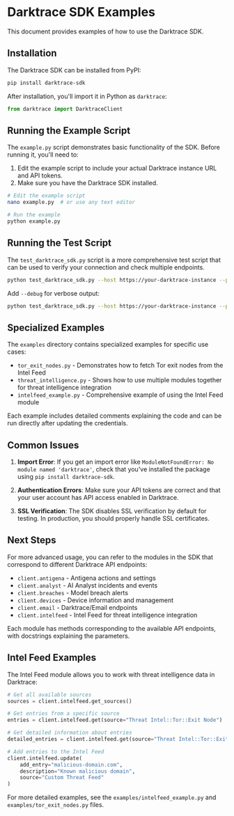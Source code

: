 # Darktrace SDK Examples

This document provides examples of how to use the Darktrace SDK.

## Installation

The Darktrace SDK can be installed from PyPI:

```bash
pip install darktrace-sdk
```

After installation, you'll import it in Python as `darktrace`:

```python
from darktrace import DarktraceClient
```

## Running the Example Script

The `example.py` script demonstrates basic functionality of the SDK. Before running it, you'll need to:

1. Edit the example script to include your actual Darktrace instance URL and API tokens.
2. Make sure you have the Darktrace SDK installed.

```bash
# Edit the example script
nano example.py  # or use any text editor

# Run the example
python example.py
```

## Running the Test Script

The `test_darktrace_sdk.py` script is a more comprehensive test script that can be used to verify your connection and check multiple endpoints.

```bash
python test_darktrace_sdk.py --host https://your-darktrace-instance --public-token YOUR_PUBLIC_TOKEN --private-token YOUR_PRIVATE_TOKEN
```

Add `--debug` for verbose output:

```bash
python test_darktrace_sdk.py --host https://your-darktrace-instance --public-token YOUR_PUBLIC_TOKEN --private-token YOUR_PRIVATE_TOKEN --debug
```

## Specialized Examples

The `examples` directory contains specialized examples for specific use cases:

- `tor_exit_nodes.py` - Demonstrates how to fetch Tor exit nodes from the Intel Feed
- `threat_intelligence.py` - Shows how to use multiple modules together for threat intelligence integration
- `intelfeed_example.py` - Comprehensive example of using the Intel Feed module

Each example includes detailed comments explaining the code and can be run directly after updating the credentials.

## Common Issues

1. **Import Error**: If you get an import error like `ModuleNotFoundError: No module named 'darktrace'`, check that you've installed the package using `pip install darktrace-sdk`.

2. **Authentication Errors**: Make sure your API tokens are correct and that your user account has API access enabled in Darktrace.

3. **SSL Verification**: The SDK disables SSL verification by default for testing. In production, you should properly handle SSL certificates.

## Next Steps

For more advanced usage, you can refer to the modules in the SDK that correspond to different Darktrace API endpoints:

- `client.antigena` - Antigena actions and settings
- `client.analyst` - AI Analyst incidents and events
- `client.breaches` - Model breach alerts
- `client.devices` - Device information and management
- `client.email` - Darktrace/Email endpoints
- `client.intelfeed` - Intel Feed for threat intelligence integration

Each module has methods corresponding to the available API endpoints, with docstrings explaining the parameters. 

## Intel Feed Examples

The Intel Feed module allows you to work with threat intelligence data in Darktrace:

```python
# Get all available sources
sources = client.intelfeed.get_sources()

# Get entries from a specific source
entries = client.intelfeed.get(source="Threat Intel::Tor::Exit Node")

# Get detailed information about entries
detailed_entries = client.intelfeed.get(source="Threat Intel::Tor::Exit Node", full_details=True)

# Add entries to the Intel Feed
client.intelfeed.update(
    add_entry="malicious-domain.com",
    description="Known malicious domain",
    source="Custom Threat Feed"
)
```

For more detailed examples, see the `examples/intelfeed_example.py` and `examples/tor_exit_nodes.py` files. 